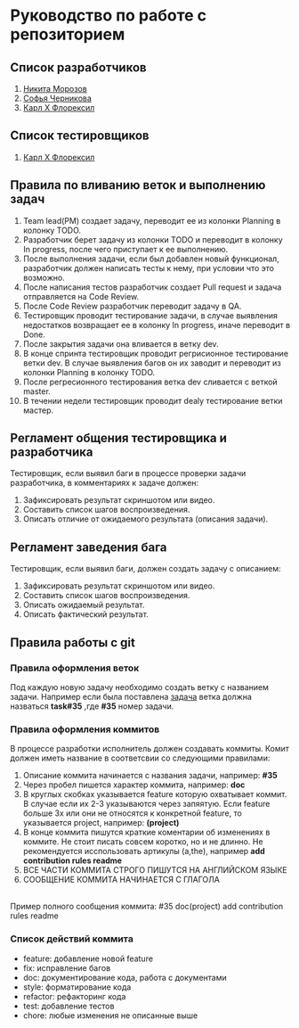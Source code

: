 # Руководство по работе с репозиторием


## Список разработчиков

1) [Никита Морозов](https://github.com/netos23)
2) [Софья Черникова](https://github.com/SofChernikova)
3) [Карл Х Флорексил](https://github.com/jkalh)


## Список тестировщиков

1) [Карл Х Флорексил](https://github.com/jkalh)


## Правила по вливанию веток и выполнению задач

1) Team lead(PM) создает задачу, переводит ее из колонки Planning в колонку TODO.
2) Разработчик берет задачу из колонки TODO и переводит в колонку In progress, после чего приступает к ее выполнению.
3) После выполнения задачи, если был добавлен новый функционал, разработчик должен написать тесты к нему, при условии что это возможно.
4) После написания тестов разработчик создает Pull request и задача отправляется на Code Review.
5) После Code Review разработчик переводит задачу в QA.
6) Тестировщик проводит тестирование задачи, в случае выявления недостатков возвращает ее в колонку In progress, иначе переводит в Done.
7) После закрытия задачи она вливается в ветку dev.
8) В конце спринта тестировщик проводит регрисионное тестирование ветки dev. В случае выявления багов он их заводит и переводит из колонки Planning в колонку TODO.
9) После регресионного тестирования ветка dev сливается с веткой master. 
10) В течении недели тестировщик проводит dealy тестирование ветки мастер.

## Регламент общения тестировщика и разработчика

Тестировщик, если выявил баги в процессе проверки задачи разработчика, в комментариях к задаче должен: 
1) Зафиксировать результат скриншотом или видео.
2) Составить список шагов воспроизведения.
3) Описать отличие от ожидаемого результата (описания задачи).

## Регламент заведения бага

Тестировщик, если выявил баги, должен создать задачу с описанием: 
1) Зафиксировать результат скриншотом или видео.
2) Составить список шагов воспроизведения.
3) Описать ожидаемый результат.
4) Описать фактический результат.


## Правила работы с git

### Правила оформления веток

Под каждую новую задачу необходимо создать ветку с названием задачи. Например если была поставлена 
[задача](https://trello.com/c/eIsyEfpB/36-35-%D1%81%D0%BE%D1%81%D1%82%D0%B0%D0%B2%D0%B8%D1%82%D1%8C-%D1%80%D1%83%D0%BA%D0%BE%D0%B2%D0%BE%D0%B4%D1%81%D1%82%D0%B2%D0%BE-%D0%BF%D0%BE-%D1%80%D0%B0%D0%B1%D0%BE%D1%82%D0%B5-%D1%81-%D0%B3%D0%B8%D1%82)
ветка должна назваться __task#35__ ,где __#35__ номер задачи.

### Правила оформления коммитов

В процессе разработки исполнитель должен создавать коммиты. Комит должен иметь название в соответсвии со следующими правилами:
1) Описание коммита начинается с названия задачи, например: __#35__
2) Через пробел пишется характер коммита, например: __doc__
3) В круглых скобках указывается feature которую охватывает коммит. В случае если их 2-3 указываются через запяятую. Если feature больше 3х или они не относятся к конкретной feature, то указывается project, например: __(project)__
4) В конце коммита пишутся краткие коментарии об изменениях в коммите. Не стоит писать совсем коротко, но и не длинно. Не рекомендуется исспользовать 
артикулы (a,the), например __add contribution rules readme__
5) ВСЕ ЧАСТИ КОММИТА СТРОГО ПИШУТСЯ НА АНГЛИЙСКОМ ЯЗЫКЕ
6) СООБЩЕНИЕ КОММИТА НАЧИНАЕТСЯ С ГЛАГОЛА
<br/>
Пример полного сообщения коммита: #35 doc(project) add contribution rules readme

### Список действий коммита

* feature: добавление новой feature
* fix: исправление багов
* doc: документирование кода, работа с документами
* style: форматирование кода
* refactor: рефакторинг кода
* test: добавление тестов
* chore: любые изменения не описанные выше

